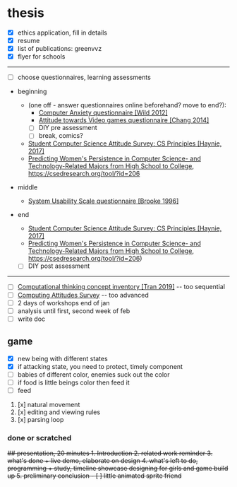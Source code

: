 # thesis
- [x] ethics application, fill in details
- [x] resume
- [x] list of publications: greenvvz
- [x] flyer for schools
---------------------------------------------------------------------
- [ ] choose questionnaires, learning assessments
- beginning 
  - (one off - answer questionnaires online beforehand? move to end?):
    - [Computer Anxiety questionnaire [Wild 2012]](https://www.ncbi.nlm.nih.gov/pmc/articles/PMC3483565/)
    - [Attitude towards Video games questionnaire [Chang 2014]](http://maiga.athabascau.ca/publication/Conference-2014-ICCE2014.pdf)
    - [ ] DIY pre assessment 
    - [ ] break, comics?
  - [Student Computer Science Attitude Survey: CS Principles [Haynie, 2017]](https://csedresearch.org/wp-content/uploads/Instruments/Computing/PDF/Haynie_Technical%20Document_StudentCSAttitudeSurvey.pdf)
  - [Predicting Women's Persistence in Computer Science- and Technology-Related Majors from High School to College](https://dl.acm.org/doi/pdf/10.1145/3343195), https://csedresearch.org/tool/?id=206
- middle
  - [System Usability Scale questionnaire [Brooke 1996]](https://www.researchgate.net/publication/228593520_SUS_A_quick_and_dirty_usability_scale)

- end
  - [Student Computer Science Attitude Survey: CS Principles [Haynie, 2017]](https://csedresearch.org/wp-content/uploads/Instruments/Computing/PDF/Haynie_Technical%20Document_StudentCSAttitudeSurvey.pdf)
  - [Predicting Women's Persistence in Computer Science- and Technology-Related Majors from High School to College](https://dl.acm.org/doi/pdf/10.1145/3343195), https://csedresearch.org/tool/?id=206)
  - [ ] DIY post assessment
 ---------------------------------------------------------------------
  - [ ] [Computational thinking concept inventory [Tran 2019]](https://journals.sagepub.com/doi/full/10.1177/0735633117743918) -- too sequential
  - [ ] [Computing Attitudes Survey](http://stelar.edc.org/sites/stelar.edc.org/files/cas-v4.pdf) -- too advanced
- [ ] 2 days of workshops end of jan
- [ ] analysis until first, second week of feb
- [ ] write doc
## game
- [x] new being with different states
- [x] if attacking state, you need to protect, timely component
- [ ] babies of different color, enemies suck out the color
- [ ] if food is little beings color then feed it
- [ ] feed
  
1. [x] natural movement
2. [x] editing and viewing rules
3. [x] parsing loop



### done or scratched
<s>
## presentation, 20 minutes
1. Introduction
2. related work reminder
3. what's done + live demo, elaborate on design
4. what's left to do, programming + study, timeline
showcase designing for girls and game build up  
5. preliminary conclusion
- [ ] little animated sprite friend
</s>